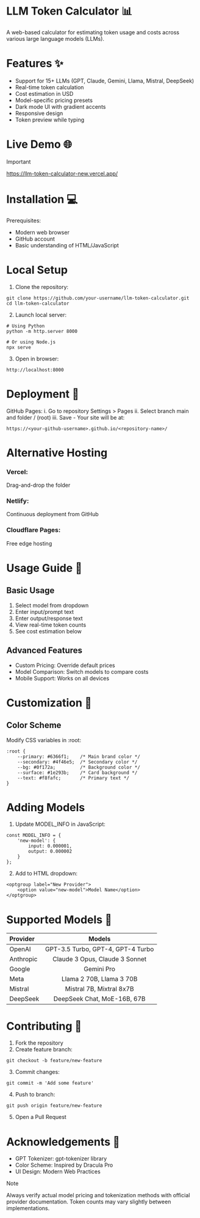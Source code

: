 # LLM Token Calculator 📊
A web-based calculator for estimating token usage and costs across various large language models (LLMs).

# Features ✨
- Support for 15+ LLMs (GPT, Claude, Gemini, Llama, Mistral, DeepSeek)
- Real-time token calculation
- Cost estimation in USD
- Model-specific pricing presets
- Dark mode UI with gradient accents
- Responsive design
- Token preview while typing

# Live Demo 🌐
> [!IMPORTANT]
> https://llm-token-calculator-new.vercel.app/

# Installation 💻
Prerequisites:
* Modern web browser
* GitHub account
* Basic understanding of HTML/JavaScript

# Local Setup

1. Clone the repository:

```
git clone https://github.com/your-username/llm-token-calculator.git
cd llm-token-calculator
```

2. Launch local server:

```
# Using Python
python -m http.server 8000

# Or using Node.js
npx serve
```

3. Open in browser:

```
http://localhost:8000
```

# Deployment 🚀
GitHub Pages:
i. Go to repository Settings > Pages
ii. Select branch main and folder / (root)
iii. Save - Your site will be at:

```
https://<your-github-username>.github.io/<repository-name>/
```

# Alternative Hosting
### Vercel:
Drag-and-drop the folder
### Netlify:
Continuous deployment from GitHub
### Cloudflare Pages:
Free edge hosting

# Usage Guide 📖
## Basic Usage
1. Select model from dropdown
2. Enter input/prompt text
3. Enter output/response text
4. View real-time token counts
5. See cost estimation below

## Advanced Features
* Custom Pricing: Override default prices
* Model Comparison: Switch models to compare costs
* Mobile Support: Works on all devices

# Customization 🎨
## Color Scheme
Modify CSS variables in :root:
```
:root {
    --primary: #6366f1;    /* Main brand color */
    --secondary: #4f46e5;  /* Secondary color */
    --bg: #0f172a;         /* Background color */
    --surface: #1e293b;    /* Card background */
    --text: #f8fafc;       /* Primary text */
}
```
# Adding Models
1. Update MODEL_INFO in JavaScript:
```
const MODEL_INFO = {
    'new-model': { 
        input: 0.000001, 
        output: 0.000002 
    }
};
```
2. Add to HTML dropdown:
```
<optgroup label="New Provider">
    <option value="new-model">Model Name</option>
</optgroup>
```

# Supported Models 🤖
| Provider | Models | 
| :---- | :----: |
| OpenAI | GPT-3.5 Turbo, GPT-4, GPT-4 Turbo |
| Anthropic | Claude 3 Opus, Claude 3 Sonnet |
| Google | Gemini Pro |
| Meta | Llama 2 70B, Llama 3 70B |
| Mistral |	Mistral 7B, Mixtral 8x7B |
| DeepSeek | DeepSeek Chat, MoE-16B, 67B |

# Contributing 🤝
1. Fork the repository
2. Create feature branch:
```
git checkout -b feature/new-feature
```
3. Commit changes:
```
git commit -m 'Add some feature'
```
4. Push to branch:
```
git push origin feature/new-feature
```
5. Open a Pull Request

# Acknowledgements 🙏
* GPT Tokenizer: gpt-tokenizer library
* Color Scheme: Inspired by Dracula Pro
* UI Design: Modern Web Practices

> [!NOTE]
> Always verify actual model pricing and tokenization methods with official provider documentation. Token counts may vary slightly between implementations.

